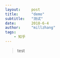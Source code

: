 ```yaml
---
layout:     post
title:      "demo"
subtitle:   "测试"
date:       2018-6-4
author:     "millzhang"
tags:
    - 知乎
---
```


> test